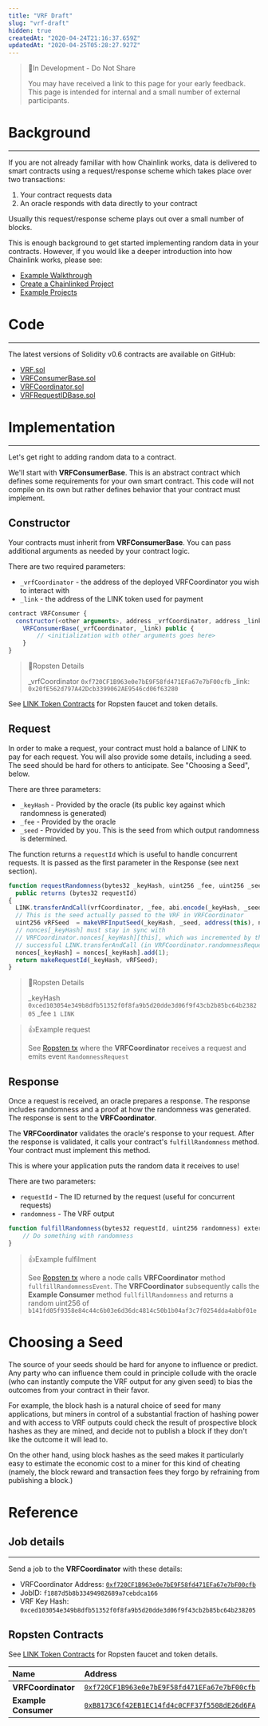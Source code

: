 ```yaml
---
title: "VRF Draft"
slug: "vrf-draft"
hidden: true
createdAt: "2020-04-24T21:16:37.659Z"
updatedAt: "2020-04-25T05:28:27.927Z"
---
```

> 🚧In Development - Do Not Share
>
> You may have received a link to this page for your early feedback. This page is intended for internal and a small number of external participants.


# Background
---

If you are not already familiar with how Chainlink works, data is delivered to smart contracts using a request/response scheme which takes place over two transactions:
  1. Your contract requests data
  2. An oracle responds with data directly to your contract

Usually this request/response scheme plays out over a small number of blocks.

This is enough background to get started implementing random data in your contracts. However, if you would like a deeper introduction into how Chainlink works, please see:
- [Example Walkthrough](doc:example-walkthrough) 
- [Create a Chainlinked Project](doc:create-a-chainlinked-project) 
- [Example Projects](doc:example-projects) 


# Code
---

The latest versions of Solidity v0.6 contracts are available on GitHub:
  * <a href="https://github.com/smartcontractkit/chainlink/blob/develop/evm-contracts/src/v0.6/VRF.sol" target="_blank">VRF.sol</a>
  * <a href="https://github.com/smartcontractkit/chainlink/blob/develop/evm-contracts/src/v0.6/VRFConsumerBase.sol">VRFConsumerBase.sol</a>
  * <a href="https://github.com/smartcontractkit/chainlink/blob/develop/evm-contracts/src/v0.6/VRFCoordinator.sol" target="_blank">VRFCoordinator.sol</a>
  * <a href="https://github.com/smartcontractkit/chainlink/blob/develop/evm-contracts/src/v0.6/VRFRequestIDBase.sol" target="_blank">VRFRequestIDBase.sol</a>


# Implementation
---

Let's get right to adding random data to a contract.

We'll start with **VRFConsumerBase**. This is an abstract contract which defines some requirements for your own smart contract. This code will not compile on its own but rather defines behavior that your contract must implement.


## Constructor

Your contracts must inherit from **VRFConsumerBase**. You can pass additional arguments as needed by your contract logic.

There are two required parameters:
  - `_vrfCoordinator` - the address of the deployed VRFCoordinator you wish to interact with
  - `_link` - the address of the LINK token used for payment

```javascript Solidity v0.6
contract VRFConsumer {
  constructor(<other arguments>, address _vrfCoordinator, address _link)
    VRFConsumerBase(_vrfCoordinator, _link) public {
        // <initialization with other arguments goes here>
    }
}
```

> 📌Ropsten Details
> 
> _vrfCoordinator `0xf720CF1B963e0e7bE9F58fd471EFa67e7bF00cfb`
> _link: `0x20fE562d797A42Dcb3399062AE9546cd06f63280`

See [LINK Token Contracts](doc:link-token-contracts) for Ropsten faucet and token details.


## Request

In order to make a request, your contract must hold a balance of LINK to pay for each request. You will also provide some details, including a seed. The seed should be hard for others to anticipate. See "Choosing a Seed", below.

There are three parameters:
  - `_keyHash` - Provided by the oracle (its public key against which randomness is generated)
  - `_fee` - Provided by the oracle
  - `_seed` - Provided by you. This is the seed from which output randomness is determined.

The function returns a `requestId` which is useful to handle concurrent requests. It is passed as the first parameter in the Response (see next section).

```javascript Solidity v0.6
function requestRandomness(bytes32 _keyHash, uint256 _fee, uint256 _seed)
  public returns (bytes32 requestId)
{
  LINK.transferAndCall(vrfCoordinator, _fee, abi.encode(_keyHash, _seed));
  // This is the seed actually passed to the VRF in VRFCoordinator
  uint256 vRFSeed  = makeVRFInputSeed(_keyHash, _seed, address(this), nonces[_keyHash]);
  // nonces[_keyHash] must stay in sync with
  // VRFCoordinator.nonces[_keyHash][this], which was incremented by the above
  // successful LINK.transferAndCall (in VRFCoordinator.randomnessRequest)
  nonces[_keyHash] = nonces[_keyHash].add(1); 
  return makeRequestId(_keyHash, vRFSeed);
}
```

> 📌Ropsten Details
>
> _keyHash `0xced103054e349b8dfb51352f0f8fa9b5d20dde3d06f9f43cb2b85bc64b238205`
> _fee `1 LINK`

> 👍Example request
>
> See [Ropsten tx](https://ropsten.etherscan.io/tx/0x756f416eb14718f55585fc6269dbf9db6d19a509b369bf0501a95d9196afd68d#eventlog) where the **VRFCoordinator** receives a request and emits event `RandomnessRequest`


## Response

Once a request is received, an oracle prepares a response. The response includes randomness and a proof at how the randomness was generated. The response is sent to the **VRFCoordinator**.

The **VRFCoordinator** validates the oracle's response to your request. After the response is validated, it calls your contract's `fulfillRandomness` method. Your contract must implement this method.

This is where your application puts the random data it receives to use!

There are two parameters:
  - `requestId` - The ID returned by the request (useful for concurrent requests)
  - `randomness` - The VRF output

```javascript Solidity v0.6
function fulfillRandomness(bytes32 requestId, uint256 randomness) external {
    // Do something with randomness
}
```

> 👍Example fulfilment
>
> See [Ropsten tx](https://ropsten.etherscan.io/tx/0x0afaf0d5ae46f27f07bf9b73f90c62a4e3c37ac3196ee2906ee506331874867c) where a node calls **VRFCoordinator** method `fullfillRandomnessEvent`. The **VRFCoordinator** subsequently calls the **Example Consumer** method `fullfillRandomness` and returns a random uint256 of `b141fd05f9358e84c44c6b03e6d36dc4814c50b1b04af3c7f0254dda4abbf01e`


# Choosing a Seed

The source of your seeds should be hard for anyone to influence or predict. Any party who can influence them could in principle collude with the oracle (who can instantly compute the VRF output for any given seed) to bias the outcomes from your contract in their favor.

For example, the block hash is a natural choice of seed for many applications, but miners in control of a substantial fraction of hashing power and with access to VRF outputs could check the result of prospective block hashes as they are mined, and decide not to publish a block if they don't like the outcome it will lead to.

On the other hand, using block hashes as the seed makes it particularly easy to estimate the economic cost to a miner for this kind of cheating (namely, the block reward and transaction fees they forgo by refraining from publishing a block.)


# Reference


## Job details
---

Send a job to the **VRFCoordinator** with these details:
  * VRFCoordinator Address: <a href="https://ropsten.etherscan.io/address/0xf720CF1B963e0e7bE9F58fd471EFa67e7bF00cfb" target="_blank">`0xf720CF1B963e0e7bE9F58fd471EFa67e7bF00cfb`</a>
  * JobID: `f1887d5b8b33494982689a7cebdca166`
  * VRF Key Hash: `0xced103054e349b8dfb51352f0f8fa9b5d20dde3d06f9f43cb2b85bc64b238205`

## Ropsten Contracts

See [LINK Token Contracts](doc:link-token-contracts) for Ropsten faucet and token details.

|Name|Address|
|:---|:---|
|**VRFCoordinator**|<a href="https://ropsten.etherscan.io/address/0xf720CF1B963e0e7bE9F58fd471EFa67e7bF00cfb" target="_blank">`0xf720CF1B963e0e7bE9F58fd471EFa67e7bF00cfb`</a>|
|**Example Consumer**|<a href="https://ropsten.etherscan.io/address/0xB8173C6f42EB1EC14fd4c0CFF37f5508dE26d6FA" target="_blank">`0xB8173C6f42EB1EC14fd4c0CFF37f5508dE26d6FA`</a>|